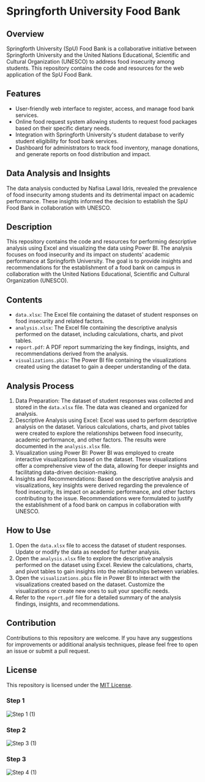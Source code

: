 <!DOCTYPE html>
<html lang="en">
<head>
</head>
<body>
  <h1>Springforth University Food Bank</h1>
 <h2>Overview</h2>
  <p>Springforth University (SpU) Food Bank is a collaborative initiative between Springforth University and the United Nations Educational, Scientific and Cultural Organization (UNESCO) to address food insecurity among students. This repository contains the code and resources for the web application of the SpU Food Bank.</p>
  
  <h2>Features</h2>
  <ul>
    <li>User-friendly web interface to register, access, and manage food bank services.</li>
    <li>Online food request system allowing students to request food packages based on their specific dietary needs.</li>
    <li>Integration with Springforth University's student database to verify student eligibility for food bank services.</li>
    <li>Dashboard for administrators to track food inventory, manage donations, and generate reports on food distribution and impact.</li>
  </ul>
  
  <h2>Data Analysis and Insights</h2>
  <p>The data analysis conducted by Nafisa Lawal Idris, revealed the prevalence of food insecurity among students and its detrimental impact on academic performance. These insights informed the decision to establish the SpU Food Bank in collaboration with UNESCO.</p>
  <h2>Description</h2>
  <p>This repository contains the code and resources for performing descriptive analysis using Excel and visualizing the data using Power BI. The analysis focuses on food insecurity and its impact on students' academic performance at Springforth University. The goal is to provide insights and recommendations for the establishment of a food bank on campus in collaboration with the United Nations Educational, Scientific and Cultural Organization (UNESCO).</p>

  <h2>Contents</h2>
  <ul>
    <li><code>data.xlsx</code>: The Excel file containing the dataset of student responses on food insecurity and related factors.</li>
    <li><code>analysis.xlsx</code>: The Excel file containing the descriptive analysis performed on the dataset, including calculations, charts, and pivot tables.</li>
    <li><code>report.pdf</code>: A PDF report summarizing the key findings, insights, and recommendations derived from the analysis.</li>
    <li><code>visualizations.pbix</code>: The Power BI file containing the visualizations created using the dataset to gain a deeper understanding of the data.</li>
  </ul>

  <h2>Analysis Process</h2>
  <ol>
    <li>Data Preparation: The dataset of student responses was collected and stored in the <code>data.xlsx</code> file. The data was cleaned and organized for analysis.</li>
    <li>Descriptive Analysis using Excel: Excel was used to perform descriptive analysis on the dataset. Various calculations, charts, and pivot tables were created to explore the relationships between food insecurity, academic performance, and other factors. The results were documented in the <code>analysis.xlsx</code> file.</li>
    <li>Visualization using Power BI: Power BI was employed to create interactive visualizations based on the dataset. These visualizations offer a comprehensive view of the data, allowing for deeper insights and facilitating data-driven decision-making.</li>
    <li>Insights and Recommendations: Based on the descriptive analysis and visualizations, key insights were derived regarding the prevalence of food insecurity, its impact on academic performance, and other factors contributing to the issue. Recommendations were formulated to justify the establishment of a food bank on campus in collaboration with UNESCO.</li>
  </ol>

  <h2>How to Use</h2>
  <ol>
    <li>Open the <code>data.xlsx</code> file to access the dataset of student responses. Update or modify the data as needed for further analysis.</li>
    <li>Open the <code>analysis.xlsx</code> file to explore the descriptive analysis performed on the dataset using Excel. Review the calculations, charts, and pivot tables to gain insights into the relationships between variables.</li>
    <li>Open the <code>visualizations.pbix</code> file in Power BI to interact with the visualizations created based on the dataset. Customize the visualizations or create new ones to suit your specific needs.</li>
    <li>Refer to the <code>report.pdf</code> file for a detailed summary of the analysis findings, insights, and recommendations.</li>
  </ol>

  <h2>Contribution</h2>
  <p>Contributions to this repository are welcome. If you have any suggestions for improvements or additional analysis techniques, please feel free to open an issue or submit a pull request.</p>

  <h2>License</h2>
  <p>This repository is licensed under the <a href="LICENSE">MIT License</a>.</p>
</body>
</html>

### Step 1 ###
![Step 1 (1)](https://github.com/elfeenah/Springforth-University-FoodBank/assets/111433655/f06cdb6a-1dc1-46a3-a5cc-c7e5ae22a7ef)

### Step 2 ###
![Step 3 (1)](https://github.com/elfeenah/Springforth-University-FoodBank/assets/111433655/3744dc90-6a86-49ce-acc8-e7383c10aa4d)

### Step 3 ###
![Step 4 (1)](https://github.com/elfeenah/Springforth-University-FoodBank/assets/111433655/e53bda99-0ebd-4860-b460-06c74933b3e0)
